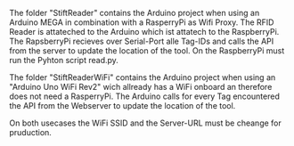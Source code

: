 The folder "StiftReader" contains the Arduino project when using an Arduino MEGA in combination with a RasperryPi as Wifi Proxy.
The RFID Reader is attateched to the Arduino which ist attatech to the RaspberryPi.
The RapsberryPi recieves over Serial-Port alle Tag-IDs and calls the API from the server to update the location of the tool.
On the RaspberryPi must run the Pyhton script read.py.

The folder "StiftReaderWiFi" contains the Arduino project when using an "Arduino Uno WiFi Rev2" wich allready has a WiFi onboard an therefore does not need a RasperryPi. The Arduino calls for every Tag encountered the API from the Webserver to update the location of the tool.


On both usecases the WiFi SSID and the Server-URL must be cheange for pruduction.
